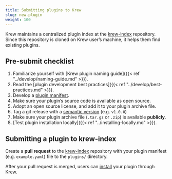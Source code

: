```yaml
---
title: Submitting plugins to Krew
slug: new-plugin
weight: 100
---
```


Krew maintains a centralized plugin index at the [krew-index] repository.
Since this repository is cloned on Krew user’s machine, it helps them find
existing plugins.

## Pre-submit checklist

1. Familiarize yourself with [Krew plugin naming guide]({{< ref "../develop/naming-guide.md" >}}).
1. Read the [plugin development best practices]({{< ref
   "../develop/best-practices.md" >}}).
1. Develop a [plugin manifest](../plugin-manifest.md).
1. Make sure your plugin’s source code is available as open source.
1. Adopt an open source license, and add it to your plugin archive file.
1. Tag a git release with a [semantic
   version](https://semver.org) (e.g. `v1.0.0`)
1. Make sure your plugin archive file (`.tar.gz` or `.zip`) is available
   **publicly**.
1. [Test plugin installation locally]({{< ref "../installing-locally.md" >}}).

## Submitting a plugin to krew-index

Create a **pull request** to the [krew-index] repository with your plugin
manifest (e.g. `example.yaml`) file to the `plugins/` directory.

After your pull request is merged, users can
[install](../../user-guide/install.md) your plugin through Krew.

[krew-index]: https://sigs.k8s.io/krew-index
